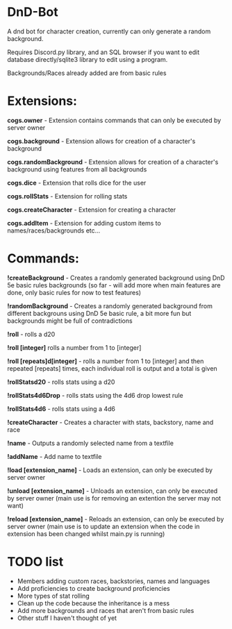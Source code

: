 # DnD-Bot

A dnd bot for character creation, currently can only generate a random background.

Requires Discord.py library, and an SQL browser if you want to edit database directly/sqlite3 library to edit using a program.

Backgrounds/Races already added are from basic rules

# Extensions:

**cogs.owner** - Extension contains commands that can only be executed by server owner

**cogs.background** - Extension allows for creation of a character's background

**cogs.randomBackground** - Extension allows for creation of a character's background using features from all backgrounds

**cogs.dice** - Extension that rolls dice for the user

**cogs.rollStats** - Extension for rolling stats

**cogs.createCharacter** - Extension for creating a character

**cogs.addItem** - Extension for adding custom items to names/races/backgrounds etc...

# Commands:

**!createBackground** - Creates a randomly generated background using DnD 5e basic rules backgrounds (so far - will add more when main features are done, only basic rules for now to test features)

**!randomBackground** - Creates a randomly generated background from different backgrouns using DnD 5e basic rule, a bit more fun but backgrounds might be full of contradictions

**!roll** - rolls a d20

**!roll [integer]** rolls a number from 1 to [integer]

**!roll [repeats]d[integer]** - rolls a number from 1 to [integer] and then repeated [repeats] times, each individual roll is output and a total is given

**!rollStatsd20** - rolls stats using a d20

**!rollStats4d6Drop** - rolls stats using the 4d6 drop lowest rule

**!rollStats4d6** - rolls stats using a 4d6

**!createCharacter** - Creates a character with stats, backstory, name and race

**!name** - Outputs a randomly selected name from a textfile

**!addName** - Add name to textfile

**!load [extension_name]** - Loads an extension, can only be executed by server owner

**!unload [extension_name]** - Unloads an extension, can only be executed by server owner (main use is for removing an extention the server may not want)

**!reload [extension_name]** - Reloads an extension, can only be executed by server owner (main use is to update an extension when the code in extension has been changed whilst main.py is running)

# TODO list

- Members adding custom races, backstories, names and languages
- Add proficiencies to create background proficiencies
- More types of stat rolling
- Clean up the code because the inheritance is a mess
- Add more backgrounds and races that aren't from basic rules
- Other stuff I haven't thought of yet